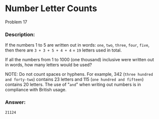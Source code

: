 # Number Letter Counts
Problem 17
### Description:
If the numbers 1
 to 5
 are written out in words: `one`, `two`, `three`, `four`, `five`, then there are `3 + 3 + 5 + 4 + 4` = `19`
 letters used in total.

If all the numbers from 1
 to 1000
 (one thousand) inclusive were written out in words, how many letters would be used?


NOTE: Do not count spaces or hyphens. For example, 342
 (`three hundred and forty-two`) contains 23
 letters and 115
 (`one hundred and fifteen`) contains 20
 letters. The use of "`and`" when writing out numbers is in compliance with British usage.

 ### Answer:
 ```
 21124
 ```